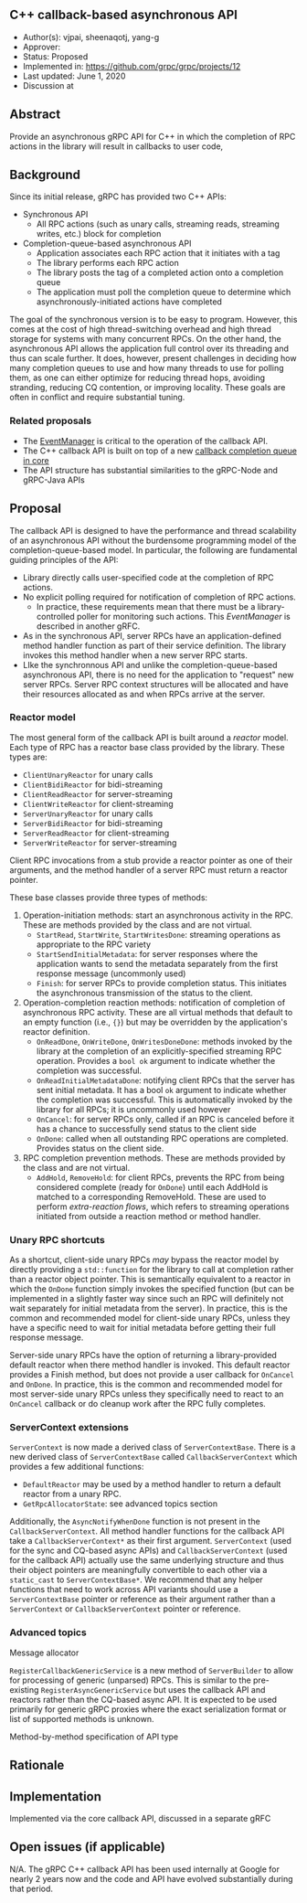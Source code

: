 C++ callback-based asynchronous API
----
* Author(s): vjpai, sheenaqotj, yang-g
* Approver:
* Status: Proposed
* Implemented in: https://github.com/grpc/grpc/projects/12
* Last updated: June 1, 2020
* Discussion at

## Abstract

Provide an asynchronous gRPC API for C++ in which the completion of RPC actions in the library will result in callbacks to user code,

## Background

Since its initial release, gRPC has provided two C++ APIs:

* Synchronous API
   - All RPC actions (such as unary calls, streaming reads, streaming writes, etc.) block for completion
* Completion-queue-based asynchronous API
   - Application associates each RPC action that it initiates with a tag
   - The library performs each RPC action
   - The library posts the tag of a completed action onto a completion queue
   - The application must poll the completion queue to determine which asynchronously-initiated actions have completed

The goal of the synchronous version is to be easy to program. However, this comes at the cost of high thread-switching overhead and high thread storage for systems with many concurrent RPCs. On the other hand, the asynchronous API allows the application full control over its threading and thus can scale further. It does, however, present challenges in deciding how many completion queues to use and how many threads to use for polling them, as one can either optimize for reducing thread hops, avoiding stranding, reducing CQ contention, or improving locality. These goals are often in conflict and require substantial tuning.

### Related proposals

* The [EventManager](https://www.github.com/grpc/proposal/XXX) is critical to the operation of the callback API.
* The C++ callback API is built on top of a new [callback completion queue in core](https://github.com/grpc/proposal/pull/181)
* The API structure has substantial similarities to the gRPC-Node and gRPC-Java APIs

## Proposal

The callback API is designed to have the performance and thread scalability of an asynchronous API without the burdensome programming model of the completion-queue-based model. In particular, the following are fundamental guiding principles of the API:

* Library directly calls user-specified code at the completion of RPC actions.
* No explicit polling required for notification of completion of RPC actions.
   - In practice, these requirements mean that there must be a library-controlled poller for monitoring such actions. This _EventManager_ is described in another gRFC.
* As in the synchronous API, server RPCs have an application-defined method handler function as part of their service definition. The library invokes this method handler when a new server RPC starts.
* LIke the synchronnous API and unlike the completion-queue-based asynchronous API, there is no need for the application to "request" new server RPCs. Server RPC context structures will be allocated and have their resources allocated as and when RPCs arrive at the server.

### Reactor model

The most general form of the callback API is built around a _reactor_ model. Each type of RPC has a reactor base class provided by the library. These types are:

* `ClientUnaryReactor` for unary calls
* `ClientBidiReactor` for bidi-streaming 
* `ClientReadReactor` for server-streaming 
* `ClientWriteReactor` for client-streaming 
* `ServerUnaryReactor` for unary calls
* `ServerBidiReactor` for bidi-streaming 
* `ServerReadReactor` for client-streaming 
* `ServerWriteReactor` for server-streaming 

Client RPC invocations from a stub provide a reactor pointer as one of their arguments, and the method handler of a server RPC must return a reactor pointer.

These base classes provide three types of methods:

1. Operation-initiation methods: start an asynchronous activity in the RPC. These are methods provided by the class and are not virtual.
   - `StartRead`, `StartWrite`, `StartWritesDone`: streaming operations as appropriate to the RPC variety
   - `StartSendInitialMetadata`: for server responses where the application wants to send the metadata separately from the first response message (uncommonly used)
   - `Finish`: for server RPCs to provide completion status. This initiates the asynchronous transmission of the status to the client.
1. Operation-completion reaction methods: notification of completion of asynchronous RPC activity. These are all virtual methods that default to an empty function (i.e., `{}`) but may be overridden by the application's reactor definition.
   - `OnReadDone`, `OnWriteDone`, `OnWritesDoneDone`: methods invoked by the library at the completion of an explicitly-specified streaming RPC operation. Provides a `bool ok` argument to indicate whether the completion was successful.
   - `OnReadInitialMetadataDone`: notifying client RPCs that the server has sent initial metadata. It has a bool `ok` argument to indicate whether the completion was successful. This is automatically invoked by the library for all RPCs; it is uncommonly used however
   - `OnCancel`: for server RPCs only, called if an RPC is canceled before it has a chance to successfully send status to the client side
   - `OnDone`: called when all outstanding RPC operations are completed. Provides status on the client side. 
1. RPC completion prevention methods. These are methods provided by the class and are not virtual.
   - `AddHold`, `RemoveHold`: for client RPCs, prevents the RPC from being considered complete (ready for `OnDone`) until each AddHold is matched to a corresponding RemoveHold. These are used to perform _extra-reaction flows_, which refers to  streaming operations initiated from outside a reaction method or method handler.

### Unary RPC shortcuts

As a shortcut, client-side unary RPCs _may_ bypass the reactor model by directly providing a `std::function` for the library to call at completion rather than a reactor object pointer. This is semantically equivalent to a reactor in which the `OnDone` function simply invokes the specified function (but can be implemented in a slightly faster way since such an RPC will definitely not wait separately for initial metadata from the server). In practice, this is the common and recommended model for client-side unary RPCs, unless they have a specific need to wait for initial metadata before getting their full response message.

Server-side unary RPCs have the option of returning a library-provided default reactor when there method handler is invoked. This default reactor provides a Finish method, but does not provide a user callback for `OnCancel` and `OnDone`. In practice, this is the common and recommended model for most server-side unary RPCs unless they specifically need to react to an `OnCancel` callback or do cleanup work after the RPC fully completes.

### ServerContext extensions

`ServerContext` is now made a derived class of `ServerContextBase`. There is a new derived class of `ServerContextBase` called `CallbackServerContext` which provides a few additional functions:

* `DefaultReactor` may be used by a method handler to return a default reactor from a unary RPC.
* `GetRpcAllocatorState`: see advanced topics section

Additionally, the `AsyncNotifyWhenDone` function is not present in the `CallbackServerContext`. All method handler functions for the callback API take a `CallbackServerContext*` as their first argument. `ServerContext` (used for the sync and CQ-based async APIs) and `CallbackServerContext` (used for the callback API) actually use the same underlying structure and thus their object pointers are meaningfully convertible to each other via a `static_cast` to `ServerContextBase*`. We recommend that any helper functions that need to work across API variants should use a `ServerContextBase` pointer or reference as their argument rather than a `ServerContext` or `CallbackServerContext` pointer or reference.

### Advanced topics

Message allocator

`RegisterCallbackGenericService` is a new method of `ServerBuilder` to allow for processing of generic (unparsed) RPCs. This is similar to the pre-existing `RegisterAsyncGenericService` but uses the callback API and reactors rather than the CQ-based async API. It is expected to be used primarily for generic gRPC proxies where the exact serialization format or list of supported methods is unknown.

Method-by-method specification of API type

## Rationale

## Implementation

Implemented via the core callback API, discussed in a separate gRFC

## Open issues (if applicable)

N/A. The gRPC C++ callback API has been used internally at Google for nearly 2 years now and the code and API have evolved substantially during that period.

